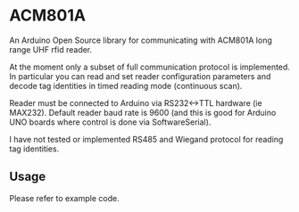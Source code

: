 # ACM801A
An Arduino Open Source library for communicating with ACM801A long range UHF rfid reader.

At the moment only a subset of full communication protocol is implemented. In
particular you can read and set reader configuration parameters and decode tag
identities in timed reading mode (continuous scan).

Reader must be connected to Arduino via RS232<->TTL hardware (ie MAX232). Default
reader baud rate is 9600 (and this is good for Arduino UNO boards where control
is done via SoftwareSerial).

I have not tested or implemented RS485 and Wiegand protocol for reading tag
identities.

## Usage

Please refer to example code.
